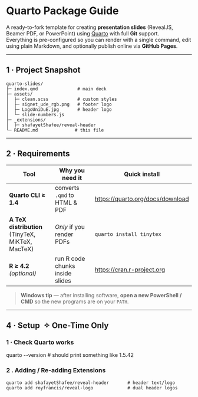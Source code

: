 # Quarto Package Guide

A ready-to-fork template for creating **presentation slides** (RevealJS, Beamer PDF, or PowerPoint) using [Quarto](https://quarto.org) with full **Git** support.  
Everything is pre-configured so you can render with a single command, edit using plain Markdown, and optionally publish online via **GitHub Pages**.


---

## 1 · Project Snapshot

```text
quarto-slides/
├─ index.qmd               # main deck
├─ assets/
│  ├─ clean.scss           # custom styles
│  ├─ signet_ude_rgb.png   # footer logo
│  ├─ LogoUniDuE.jpg       # header logo
│  └─ slide-numbers.js
├─ _extensions/
│  ├─ shafayetShafee/reveal-header
└─ README.md              # this file
```

---

## 2 · Requirements

| Tool | Why you need it | Quick install |
|------|-----------------|---------------|
| **Quarto CLI ≥ 1.4** | converts `.qmd` to HTML & PDF | <https://quarto.org/docs/download> |
| **A TeX distribution**<br>(TinyTeX, MiKTeX, MacTeX) | *Only* if you render PDFs | `quarto install tinytex` |
| **R ≥ 4.2** *(optional)* | run R code chunks inside slides | <https://cran.r-project.org> |

> **Windows tip**&nbsp;— after installing software, **open a new PowerShell / CMD** so the new programs are on your `PATH`.

---

## 4 · Setup&nbsp;&nbsp;✧&nbsp;One-Time Only

### 1 · Check Quarto works
quarto --version   # should print something like 1.5.42

### 2 . Adding / Re-adding Extensions
```text
quarto add shafayetShafee/reveal-header       # header text/logo
quarto add royfrancis/reveal-logo             # dual header logos
```
